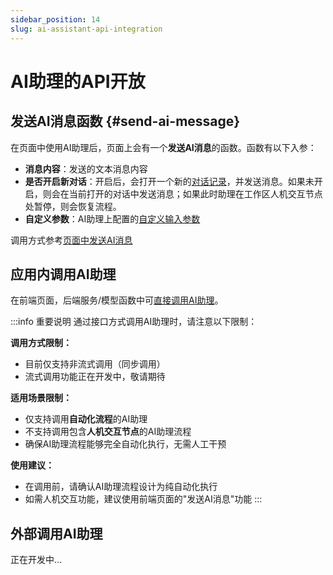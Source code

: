 ```yaml
---
sidebar_position: 14
slug: ai-assistant-api-integration
---
```


# AI助理的API开放

## 发送AI消息函数 {#send-ai-message} 
在页面中使用AI助理后，页面上会有一个**发送AI消息**的函数。函数有以下入参：
- **消息内容**：发送的文本消息内容
- **是否开启新对话**：开启后，会打开一个新的[对话记录](./ai-chat-history)，并发送消息。如果未开启，则会在当前打开的对话中发送消息；如果此时助理在工作区人机交互节点处暂停，则会恢复流程。
- **自定义参数**：AI助理上配置的[自定义输入参数](./ai-assistant-input-output#input-parameters)

调用方式参考[页面中发送AI消息](../using-ai-in-portals-and-pages/using-ai-assistants-in-component-pages#send-ai-message)


## 应用内调用AI助理

在前端页面，后端服务/模型函数中可[直接调用AI助理](../using-ai-in-portals-and-pages/using-ai-assistants-in-component-pages#call-ai-assistant)。

:::info 重要说明
通过接口方式调用AI助理时，请注意以下限制：

**调用方式限制：**
- 目前仅支持非流式调用（同步调用）
- 流式调用功能正在开发中，敬请期待

**适用场景限制：**
- 仅支持调用**自动化流程**的AI助理
- 不支持调用包含**人机交互节点**的AI助理流程
- 确保AI助理流程能够完全自动化执行，无需人工干预

**使用建议：**
- 在调用前，请确认AI助理流程设计为纯自动化执行
- 如需人机交互功能，建议使用前端页面的"发送AI消息"功能
:::


## 外部调用AI助理

正在开发中...

